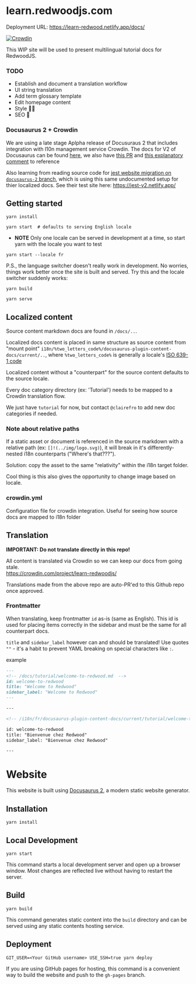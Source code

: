 # learn.redwoodjs.com

Deployment URL: https://learn-redwood.netlify.app/docs/

[![Crowdin](https://badges.crowdin.net/learn-redwoodjs/localized.svg)](https://crowdin.com/project/learn-redwoodjs)

This WIP site will be used to present multilingual tutorial docs for RedwoodJS.

### TODO

- Establish and document a translation workflow
- UI string translation
- Add term glossary template
- Edit homepage content
- Style 💅🏽
- SEO 🤷

### Docusaurus 2 + Crowdin

We are using a late stage Aplpha release of Docusuraus 2 that includes integration with l10n management service Crowdin. The docs for V2 of Docusaurus can be found [here](https://v2.docusaurus.io/docs/next/), we also have [this PR](https://github.com/facebook/docusaurus/pull/3325) and [this explanatory comment](https://github.com/facebook/docusaurus/issues/3317#issuecomment-742589241) to reference

Also learning from reading source code for [jest website migration on `docusaurus-2` branch](https://github.com/jest-website-migration/jest/tree/docusaurus-2/website-v2), which is using this same undocumented setup for thier localized docs. See their test site here: https://jest-v2.netlify.app/

## Getting started

```
yarn install

yarn start  # defaults to serving English locale
```

- **NOTE** Only one locale can be served in development at a time, so start yarn with the locale you want to test

```
yarn start --locale fr
```

P.S., the language switcher doesn't really work in development. No worries, things work better once the site is built and served. Try this and the locale switcher suddenly works:

```
yarn build

yarn serve
```

## Localized content

Source content markdown docs are found in `/docs/..`.

Localized docs content is placed in same structure as source content from "mount point" `i18n/%two_letters_code%/docusaurus-plugin-content-docs/current/..`, where `%two_letters_code%` is generally a locale's [ISO 639-1 code](https://en.wikipedia.org/wiki/List_of_ISO_639-1_codes)

Localized content without a "counterpart" for the source content defaults to the source locale.

Every doc category directory (ex: 'Tutorial') needs to be mapped to a Crowdin translation flow.

We just have `tutorial` for now, but contact `@clairefro` to add new doc categories if needed.

### Note about relative paths

If a static asset or document is referenced in the source markdown with a relative path (ex: `[]!(../img/logo.svg)`), it will break in it's differently-nested i18n counterparts ("Where's that???").

Solution: copy the asset to the same "relativity" within the i18n target folder.

Cool thing is this also gives the opportunity to change image based on locale.

### crowdin.yml

Configuration file for crowdin integration. Useful for seeing how source docs are mapped to i18n folder

## Translation

**IMPORTANT: Do not translate directly in this repo!**

All content is translated via Crowdin so we can keep our docs from going stale.  
https://crowdin.com/project/learn-redwoodjs/

Translations made from the above repo are auto-PR'ed to this Github repo once approved.

### Frontmatter

When translating, keep frontmatter `id` as-is (same as English). This id is used for placing items correctly in the sidebar and must be the same for all counterpart docs.

`title` and `sidebar_label` however can and should be translated! Use quotes `""` - it's a habit to prevent YAML breaking on special characters like `:`.

example

```md
---
<!-- /docs/tutorial/welcome-to-redwood.md  -->
id: welcome-to-redwood
title: "Welcome to Redwood"
sidebar_label: "Welcome to Redwood"
---

---

<!-- /i18n/fr/docusaurus-plugin-content-docs/current/tutorial/welcome-to-redwood.md  -->

id: welcome-to-redwood
title: "Bienvenue chez Redwood"
sidebar_label: "Bienvenue chez Redwood"

---
```

# Website

This website is built using [Docusaurus 2](https://v2.docusaurus.io/), a modern static website generator.

## Installation

```console
yarn install
```

## Local Development

```console
yarn start
```

This command starts a local development server and open up a browser window. Most changes are reflected live without having to restart the server.

## Build

```console
yarn build
```

This command generates static content into the `build` directory and can be served using any static contents hosting service.

## Deployment

```console
GIT_USER=<Your GitHub username> USE_SSH=true yarn deploy
```

If you are using GitHub pages for hosting, this command is a convenient way to build the website and push to the `gh-pages` branch.

